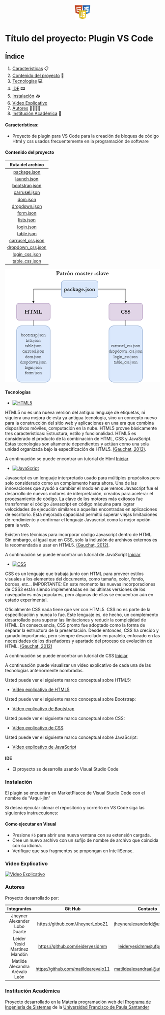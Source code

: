 
<p align="center" width="60%">
    <img width="10%" src="./.vscode/images/logo-htmlcssjs.png"> 
</p>

# Título del proyecto: Plugin VS Code

## Índice
1. [Características](#características) 📋
2. [Contenido del proyecto](#contenido-del-proyecto) 📁
3. [Tecnologías](#tecnologías) 💻
4. [IDE](#ide) 📟
5. [Instalación](#instalación) 📥
6. [Video Explicativo](#video-explicativo)
7. [Autores](#autores) 🧍🧍🧍‍♀️
8. [Institución Académica](#institución-académica) 🏫


#### Características:

  - Proyecto de plugin para VS Code para la creación de bloques de código Html y css usados frecuentemente en la programación de software

  #### Contenido del proyecto
  | Ruta del archivo  | 
|:----------:|
|[package.json](https://github.com/JheynerLobo21/Plugin-VSCode/blob/main/package.json) |
|[launch.json](https://github.com/JheynerLobo21/Plugin-VSCode/blob/main/.vscode/launch.json)|
|[bootstrap.json](https://github.com/JheynerLobo21/Plugin-VSCode/blob/main/snippets/html/bootstrap.json) |
|[carrusel.json](https://github.com/JheynerLobo21/Plugin-VSCode/blob/main/snippets/html/carrusel.json)|
|[dom.json](https://github.com/JheynerLobo21/Plugin-VSCode/blob/main/snippets/html/dom.json)|
|[dropdown.json](https://github.com/JheynerLobo21/Plugin-VSCode/blob/main/snippets/html/dropdown.json)|
|[form.json](https://github.com/JheynerLobo21/Plugin-VSCode/blob/main/snippets/html/form.json)|
|[lists.json](https://github.com/JheynerLobo21/Plugin-VSCode/blob/main/snippets/html/lists.json)|
|[login.json](https://github.com/JheynerLobo21/Plugin-VSCode/blob/main/snippets/html/login.json)|
|[table.json](https://github.com/JheynerLobo21/Plugin-VSCode/blob/main/snippets/html/bootstrap.json)|
|[carrusel_css.json](https://github.com/JheynerLobo21/Plugin-VSCode/blob/main/snippets/css/carrusel_css.json)|
|[dropdown_css.json](https://github.com/JheynerLobo21/Plugin-VSCode/blob/main/snippets/css/dropdown_css.json)|
|[login_css.json](https://github.com/JheynerLobo21/Plugin-VSCode/blob/main/snippets/css/login_css.json)|
|[table_css.json](https://github.com/JheynerLobo21/Plugin-VSCode/blob/main/snippets/css/table_css.json)|
![Plugin VS Code](./.vscode/images/Patron.png)

#### Tecnologías

  - [![HTML5](https://img.shields.io/badge/HTML5-green)](https://books.google.es/books?hl=es&lr=&id=szDMlRzwzuUC&oi=fnd&pg=PA1&dq=html5&ots=0CmNW1rDQa&sig=kpHZE2oVcxAE21hsyLIYWv97fak#v=onepage&q=html5&f=false) 

HTML5 no es una nueva versión del antiguo lenguaje de etiquetas, ni siquiera una mejora de esta ya antigua tecnología, sino un concepto nuevo para la construcción del sitio web y aplicaciones en una era que combina dispositivos móviles, computación en la nube.
HTML5 provee básicamente tres características: Estructura, estilo y funcionalidad. HTML5 es considerado el producto de la combinación de HTML, CSS y JavaScript. Estas tecnologías son altamente dependientes y actúan como una sola unidad organizada bajo la especificación de HTML5. [(Gauchat, 2012)](#gauchat-g-2012-el-gran-libro-de-html5-css3-y-javascript-20128).

A continuación se puede encontrar un tutorial de Html [Iniciar](https://www.w3schools.com/html/)

  - [![JavaScript](https://img.shields.io/badge/JavaScript-green)](https://developer.mozilla.org/es/docs/Web/JavaScript)

Javascript es un lenguaje interpretado usado para múltiples propósitos pero solo considerado como un complemento hasta ahora. Una de las innovaciones que ayudó a cambiar el modo en que vemos Javascript fue el desarrollo de nuevos motores de interpretación, creados para acelerar el procesamiento de código. La clave de los motores más exitosos fue transformar el código Javascript en código máquina para lograr velocidades de ejecución similares a aquellas encontradas en aplicaciones de escritorio.
Esta mejorada capacidad permitió superar viejas limitaciones de rendimiento y confirmar el lenguaje Javascript como la mejor opción para la web. 

Existen tres técnicas para incorporar código Javascript dentro de HTML. Sin embargo, al igual que en CSS, solo la inclusión de
archivos externos es la recomendada a usar en HTML5. [(Gauchat, 2012)](#gauchat-g-2012-el-gran-libro-de-html5-css3-y-javascript-20128).   

A continuación se puede encontrar un tutorial de JavaScript [Iniciar](https://www.w3schools.com/js/)

  - [![CSS](https://img.shields.io/badge/CSS-green)](https://books.google.es/books?hl=es&lr=&id=szDMlRzwzuUC&oi=fnd&pg=PA1&dq=html5&ots=0CmNW1rDQa&sig=kpHZE2oVcxAE21hsyLIYWv97fak#v=onepage&q=html5&f=false)

CSS es un lenguaje que trabaja junto con HTML para proveer estilos visuales a los elementos del documento, como tamaño, color, fondo, bordes, etc…
IMPORTANTE: En este momento las nuevas incorporaciones de CSS3 están siendo implementadas en las últimas versiones de los navegadores más populares, pero algunas de ellas se encuentran aún en estado experimental. 

Oficialmente CSS nada tiene que ver con HTML5. CSS no es parte de la especificación y nunca lo fue. Este lenguaje es, de hecho, un complemento desarrollado para superar las limitaciones y reducir la complejidad de HTML. En consecuencia, CSS pronto fue
adoptado como la forma de separar la estructura de la presentación. Desde entonces, CSS ha crecido y ganado importancia, pero siempre desarrollado en paralelo, enfocado en las necesidades de los diseñadores y apartado del proceso de evolución de HTML. [(Gauchat, 2012)](#gauchat-g-2012-el-gran-libro-de-html5-css3-y-javascript-20128)

A continuación se puede encontrar un tutorial de CSS [Iniciar](https://www.w3schools.com/css/)

A continuación puede visualizar un video explicativo de cada una de las tecnologías anteriormente nombradas.

Usted puede ver el siguiente marco conceptual sobre HTML5:
  - [Vídeo explicativo de HTML5](https://www.youtube.com/watch?v=M4wmJVvlzeY)

Usted puede ver el siguiente marco conceptual sobre Bootstrap:
  - [Vídeo explicativo de Bootstrap](https://www.youtube.com/watch?v=59pex8k8Xr8)

Usted puede ver el siguiente marco conceptual sobre CSS:
  - [Vídeo explicativo de CSS](https://www.youtube.com/watch?v=VMkA4CMloS0)

Usted puede ver el siguiente marco conceptual sobre JavaScript:
  - [Vídeo explicativo de JavaScript](https://www.youtube.com/watch?v=Nrp3c6kNyAw)


#### IDE

- El proyecto se desarrolla usando Visual Studio Code 


### Instalación

El plugin se encuentra en MarketPlacce de Visual Studio Code con el nombre de "Arqui-jlm"

Si desea ejecutar clonar el repositorio y correrlo en VS Code siga las siguientes instruccuiones:

#### Como ejecutar en Visual

* Presione `F5` para abrir una nueva ventana con su extensión cargada.
* Cree un nuevo archivo con un sufijo de nombre de archivo que coincida con su idioma.
* Verifique que sus fragmentos se propongan en IntelliSense.

### Video Explicativo
[![Video Explicativo](https://img.youtube.com/vi/yyY-H_b4Yww/mqdefault.jpg)](https://youtu.be/yyY-H_b4Yww)

### Autores
Proyecto desarrollado por: 

| Integrantes | Git Hub | Contacto |
| :---: | :---: | :---: |
| Jheyner Alexander Lobo Duarte | <https://github.com/JheynerLobo21> | <jheyneralexanderld@ufps.edu.co> |
| Leider Yesid Martínez Mandón | <https://github.com/leideryesidmm> | <leideryesidmm@ufps.edu.co> |
| Matilde Alexandra Arévalo León | <https://github.com/matildearevalo11> | <matildealexandraal@ufps.edu.co> |
                          

### Institución Académica   
Proyecto desarrollado en la Materia programación web del  [Programa de Ingeniería de Sistemas] de la [Universidad Francisco de Paula Santander]


   [Programa de Ingeniería de Sistemas]:<https://ingsistemas.cloud.ufps.edu.co/>
   [Universidad Francisco de Paula Santander]:<https://ww2.ufps.edu.co/>



